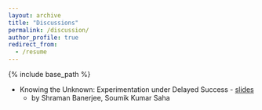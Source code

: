 ```yaml
---
layout: archive
title: "Discussions"
permalink: /discussion/
author_profile: true
redirect_from:
  - /resume
---
```


{% include base_path %}



* Knowing the Unknown: Experimentation under Delayed Success - [slides](https://nyu.box.com/s/km07xpe9cwta3yadvdyl8y6lbhaymll2)
  * by Shraman Banerjee, Soumik Kumar Saha
    
    
  
